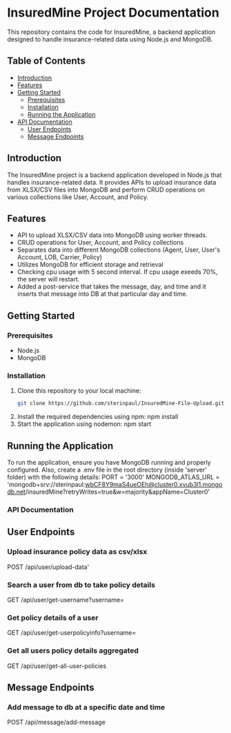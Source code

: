 # InsuredMine Project Documentation

This repository contains the code for InsuredMine, a backend application designed to handle insurance-related data using Node.js and MongoDB.

## Table of Contents

- [Introduction](#introduction)
- [Features](#features)
- [Getting Started](#getting-started)
  - [Prerequisites](#prerequisites)
  - [Installation](#installation)
  - [Running the Application](#running-the-application)
- [API Documentation](#api-documentation)
  - [User Endpoints](#user-endpoints)
  - [Message Endpoints](#message-endpoints)

## Introduction

The InsuredMine project is a backend application developed in Node.js that handles insurance-related data. It provides APIs to upload insurance data from XLSX/CSV files into MongoDB and perform CRUD operations on various collections like User, Account, and Policy.

## Features

- API to upload XLSX/CSV data into MongoDB using worker threads.
- CRUD operations for User, Account, and Policy collections
- Separates data into different MongoDB collections (Agent, User, User's Account, LOB, Carrier, Policy)
- Utilizes MongoDB for efficient storage and retrieval
- Checking cpu usage with 5 second interval. If cpu usage exeeds 70%, the server will restart.
- Added a post-service that takes the message, day, and time and it inserts that message into DB at that particular day and time.

## Getting Started

### Prerequisites

- Node.js
- MongoDB

### Installation

1. Clone this repository to your local machine:
   ```bash
   git clone https://github.com/sterinpaul/InsuredMine-File-Upload.git
2. Install the required dependencies using npm:
    npm install
3. Start the application using nodemon:
    npm start
## Running the Application
To run the application, ensure you have MongoDB running and properly configured. Also, create a .env file in the root directory (inside 'server' folder) with the following details:
PORT = '3000'
MONGODB_ATLAS_URL = 'mongodb+srv://sterinpaul:wbCF8Y9maS4ueOEh@cluster0.xvub3l1.mongodb.net/insuredMine?retryWrites=true&w=majority&appName=Cluster0'

### API Documentation
## User Endpoints

### Upload insurance policy data as csv/xlsx
POST /api/user/upload-data'

### Search a user from db to take policy details
GET /api/user/get-username?username=

### Get policy details of a user
GET /api/user/get-userpolicyinfo?username=

### Get all users policy details aggregated
GET /api/user/get-all-user-policies

## Message Endpoints
### Add message to db at a specific date and time
POST /api/message/add-message